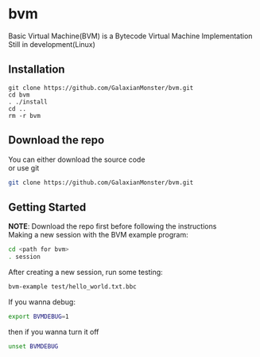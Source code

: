 # bvm
Basic Virtual Machine(BVM) is a Bytecode Virtual Machine Implementation
<br>
Still in development(Linux)

## Installation
```
git clone https://github.com/GalaxianMonster/bvm.git
cd bvm
. ./install
cd ..
rm -r bvm
```

## Download the repo
You can either download the source code
<br>
or use git
```bash
git clone https://github.com/GalaxianMonster/bvm.git
```

## Getting Started
**NOTE**: Download the repo first before following the instructions
<br>
Making a new session with the BVM example program:
```bash
cd <path for bvm>
. session
```

After creating a new session, run some testing:
```bash
bvm-example test/hello_world.txt.bbc
```

If you wanna debug:
```bash
export BVMDEBUG=1
```
then if you wanna turn it off
```bash
unset BVMDEBUG
```
